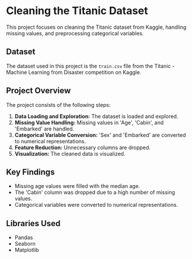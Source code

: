 # Cleaning the Titanic Dataset

This project focuses on cleaning the Titanic dataset from Kaggle, handling missing values, and preprocessing categorical variables.

## Dataset

The dataset used in this project is the `train.csv` file from the Titanic - Machine Learning from Disaster competition on Kaggle.

## Project Overview

The project consists of the following steps:

1.  **Data Loading and Exploration:** The dataset is loaded and explored.
2.  **Missing Value Handling:** Missing values in 'Age', 'Cabin', and 'Embarked' are handled.
3.  **Categorical Variable Conversion:** 'Sex' and 'Embarked' are converted to numerical representations.
4.  **Feature Reduction:** Unnecessary columns are dropped.
5.  **Visualization:** The cleaned data is visualized.

## Key Findings

* Missing age values were filled with the median age.
* The 'Cabin' column was dropped due to a high number of missing values.
* Categorical variables were converted to numerical representations.

## Libraries Used

* Pandas
* Seaborn
* Matplotlib

